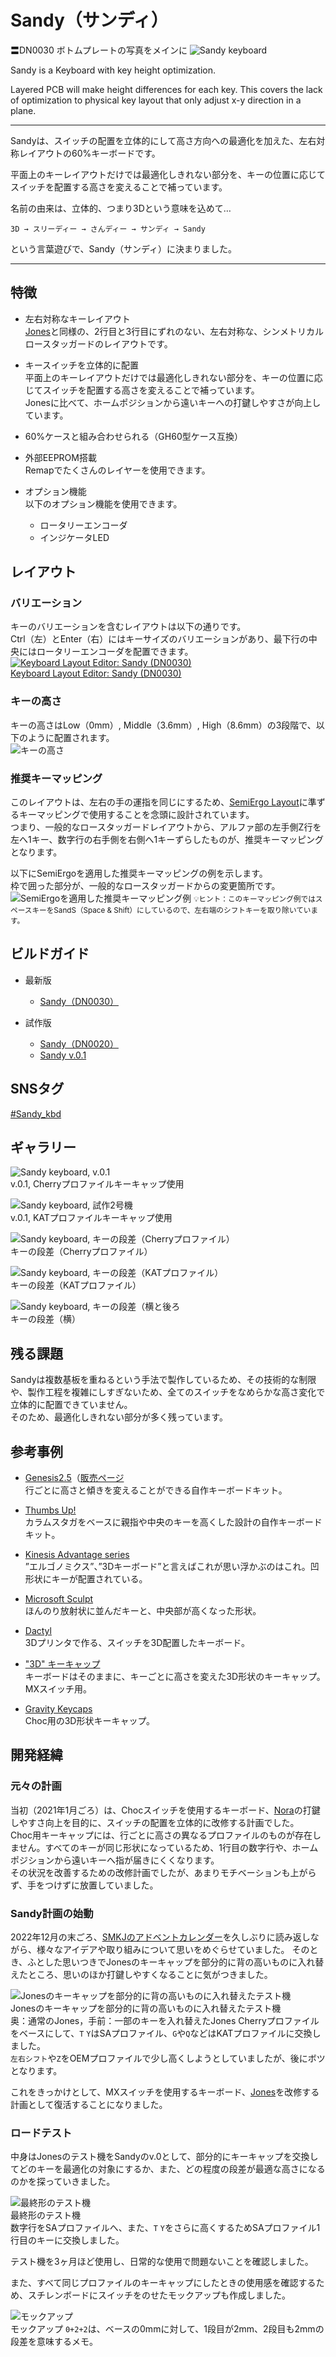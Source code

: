 # Sandy（サンディ）

〓DN0030 ボトムプレートの写真をメインに
![Sandy keyboard](/assets/README/DSC_7928.jpeg)  

Sandy is a Keyboard with key height optimization.

Layered PCB will make height differences for each key.
This covers the lack of optimization to physical key layout that only adjust x-y direction in a plane.

---

Sandyは、スイッチの配置を立体的にして高さ方向への最適化を加えた、左右対称レイアウトの60%キーボードです。  

平面上のキーレイアウトだけでは最適化しきれない部分を、キーの位置に応じてスイッチを配置する高さを変えることで補っています。

名前の由来は、立体的、つまり3Dという意味を込めて…

``` text
3D → スリーディー → さんディー → サンディ → Sandy
```

という言葉遊びで、Sandy（サンディ）に決まりました。

---

## 特徴

- 左右対称なキーレイアウト  
  [Jones](https://github.com/jpskenn/Jones)と同様の、2行目と3行目にずれのない、左右対称な、シンメトリカル ロースタッガードのレイアウトです。

- キースイッチを立体的に配置  
  平面上のキーレイアウトだけでは最適化しきれない部分を、キーの位置に応じてスイッチを配置する高さを変えることで補っています。  
  Jonesに比べて、ホームポジションから遠いキーへの打鍵しやすさが向上しています。

- 60%ケースと組み合わせられる（GH60型ケース互換）

- 外部EEPROM搭載  
  Remapでたくさんのレイヤーを使用できます。

- オプション機能  
  以下のオプション機能を使用できます。

  - ロータリーエンコーダ
  - インジケータLED

## レイアウト

### バリエーション

キーのバリエーションを含むレイアウトは以下の通りです。  
Ctrl（左）とEnter（右）にはキーサイズのバリエーションがあり、最下行の中央にはロータリーエンコーダを配置できます。
[![Keyboard Layout Editor: Sandy (DN0030)](/assets/README/layout.png)  
Keyboard Layout Editor: Sandy (DN0030)](http://www.keyboard-layout-editor.com/#/gists/c907e866d8f82b82a22b455e622b7301)

### キーの高さ

キーの高さはLow（0mm）, Middle（3.6mm）, High（8.6mm）の3段階で、以下のように配置されます。  
![キーの高さ](/assets/README/layout_height_map.png)

### 推奨キーマッピング

このレイアウトは、左右の手の運指を同じにするため、[SemiErgo Layout](https://github.com/mtei/SemiErgo_Layout)に準ずるキーマッピングで使用することを念頭に設計されています。  
つまり、一般的なロースタッガードレイアウトから、アルファ部の左手側Z行を左へ1キー、数字行の右手側を右側へ1キーずらしたものが、推奨キーマッピングとなります。

以下にSemiErgoを適用した推奨キーマッピングの例を示します。  
枠で囲った部分が、一般的なロースタッガードからの変更箇所です。
![SemiErgoを適用した推奨キーマッピング例](/assets/README/layout_SemiErgo_based_w_marking.png)
<small>💡ヒント：このキーマッピング例ではスペースキーをSandS（Space & Shift）にしているので、左右端のシフトキーを取り除いています。</small>

## ビルドガイド

- 最新版
  - [Sandy（DN0030）](/docs/BuildGuide_DN0030.md)

- 試作版
  - [Sandy（DN0020）](/docs/BuildGuide_DN0020.md)
  - [Sandy v.0.1](/docs/BuildGuide_v0_1.md)

## SNSタグ

[#Sandy_kbd](https://twitter.com/search?q=%23Sandy_kbd)

## ギャラリー

![Sandy keyboard, v.0.1](/assets/README/DSC_7893.jpeg)  
v.0.1, Cherryプロファイルキーキャップ使用  

![Sandy keyboard, 試作2号機](/assets/README/DSC_7942.jpeg)  
v.0.1, KATプロファイルキーキャップ使用

![Sandy keyboard, キーの段差（Cherryプロファイル）](/assets/README/DSC_7902.jpeg)  
キーの段差（Cherryプロファイル）

![Sandy keyboard, キーの段差（KATプロファイル）](/assets/README/DSC_7936.jpeg)  
キーの段差（KATプロファイル）

![Sandy keyboard, キーの段差（横と後ろ](/assets/README/DSC_7943.jpeg)  
キーの段差（横）

## 残る課題

Sandyは複数基板を重ねるという手法で製作しているため、その技術的な制限や、製作工程を複雑にしすぎないため、全てのスイッチをなめらかな高さ変化で立体的に配置できていません。  
そのため、最適化しきれない部分が多く残っています。  

## 参考事例

- [Genesis2.5](https://github.com/sekigon-gonnoc/Genesis2.5-doc)（[販売ページ](https://booth.pm/ja/items/1308005)  
  行ごとに高さと傾きを変えることができる自作キーボードキット。  

- [Thumbs Up!](https://www.thumbsup.shop)  
  カラムスタガをベースに親指や中央のキーを高くした設計の自作キーボードキット。

- [Kinesis Advantage series](https://kinesis-ergo.com/products/#keyboards)  
  ”エルゴノミクス”、”3Dキーボード”と言えばこれが思い浮かぶのはこれ。凹形状にキーが配置されている。

- [Microsoft Sculpt](https://www.microsoft.com/en/accessories/products/keyboards/sculpt-ergonomic-desktop)  
  ほんのり放射状に並んだキーと、中央部が高くなった形状。

- [Dactyl](https://github.com/adereth/dactyl-keyboard)  
  3Dプリンタで作る、スイッチを3D配置したキーボード。

- ["3D" キーキャップ](https://qiita.com/zk_phi/items/5680607118516413a0ba)  
  キーボードはそのままに、キーごとに高さを変えた3D形状のキーキャップ。MXスイッチ用。

- [Gravity Keycaps](https://note.com/yfuku_/n/n1fbba2e8f44c)  
  Choc用の3D形状キーキャップ。

## 開発経緯

### 元々の計画

当初（2021年1月ごろ）は、Chocスイッチを使用するキーボード、[Nora](https://github.com/jpskenn/Nora)の打鍵しやすさ向上を目的に、スイッチの配置を立体的に改修する計画でした。  
Choc用キーキャップには、行ごとに高さの異なるプロファイルのものが存在しません。すべてのキーが同じ形状になっているため、1行目の数字行や、ホームポジションから遠いキーへ指が届きにくくなります。  
その状況を改善するための改修計画でしたが、あまりモチベーションも上がらず、手をつけずに放置していました。  

### Sandy計画の始動

2022年12月の末ごろ、[SMKJのアドベントカレンダー](https://scrapbox.io/self-made-kbds-ja/アドベントカレンダー)を久しぶりに読み返しながら、様々なアイデアや取り組みについて思いをめぐらせていました。
そのとき、ふとした思いつきでJonesのキーキャップを部分的に背の高いものに入れ替えたところ、思いのほか打鍵しやすくなることに気がつきました。  

![Jonesのキーキャップを部分的に背の高いものに入れ替えたテスト機](/assets/README/jones_key_height_test.jpeg)  
Jonesのキーキャップを部分的に背の高いものに入れ替えたテスト機  
奥：通常のJones，手前：一部のキーを入れ替えたJones
Cherryプロファイルをベースにして、`T` `Y`はSAプロファイル、`G`や`Q`などはKATプロファイルに交換しました。  
`左右シフト`や`Z`をOEMプロファイルで少し高くしようとしていましたが、後にボツとなります。

これをきっかけとして、MXスイッチを使用するキーボード、[Jones](https://github.com/jpskenn/Jones)を改修する計画として復活することになりました。  

### ロードテスト

中身はJonesのテスト機をSandyのv.0として、部分的にキーキャップを交換してどのキーを最適化の対象にするか、また、どの程度の段差が最適な高さになるのかを探っていきました。  

![最終形のテスト機](/assets/README/IMG_4914.jpeg)  
最終形のテスト機  
数字行をSAプロファイルへ、また、`T` `Y`をさらに高くするためSAプロファイル1行目のキーに交換しました。

テスト機を3ヶ月ほど使用し、日常的な使用で問題ないことを確認しました。

また、すべて同じプロファイルのキーキャップにしたときの使用感を確認するため、スチレンボードにスイッチをのせたモックアップも作成しました。

![モックアップ](/assets/README/IMG_4881.jpeg)  
モックアップ
`0+2+2`は、ベースの0mmに対して、1段目が2mm、2段目も2mmの段差を意味するメモ。
